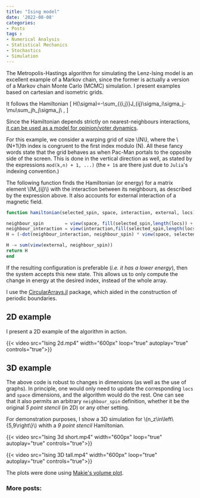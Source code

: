 ```yaml
---
title: "Ising model"
date: '2022-08-08'
categories:
- Posts
tags :
- Numerical Analysis
- Statistical Mechanics
- Stochastics
- Simulation
---
```


The Metropolis-Hastings algorithm for simulating the Lenz-Ising model is an excellent example of a Markov chain, since the former is actually a version of a Markov chain Monte Carlo (MCMC) simulation. I present examples based on cartesian and isometric grids.

It follows the Hamiltonian
\[
H(\sigma)=-\sum_{\{i,j\}}J_{ij}\sigma_i\sigma_j-\mu\sum_jh_j\sigma_j\ ,
\]

Since the Hamiltonian depends strictly on nearest-neighbours interactions, [it can be used as a model for opinion/voter dynamics](https://ci.ovgu.de/Team/Palina+Bartashevich/Publications/_/Bartashevich2019-Ising.pdf).

For this example, we consider a warping grid of size \\(N\\), where the \\(N+1\\)th index is congruent to the first index modulo \(N\). All these fancy words state that the grid behaves as when Pac-Man portals to the opposite side of the screen. This is done in the vertical direction as well, as stated by the expressions ```mod(k,n) + 1, ...)``` (the ```+ 1```s are there just due to ```Julia```'s indexing convention.)

The following function finds the Hamiltonian (or energy) for a matrix element \\(M_{ij}\\) with the interaction between its neighbours, as described by the expression above. It also accounts for external interaction of a magnetic field.

```julia
function hamiltonian(selected_spin, space, interaction, external, locs)

neighbour_spin        = view(space, fill(selected_spin,length(locs)) + locs)
neighbour_interaction = view(interaction,fill(selected_spin,length(locs)) + locs)
H = (-dot(neighbour_interaction, neighbour_spin) * view(space, selected_spin))[1]

H -= sum(view(external, neighbour_spin))
return H
end
```

If the resulting configuration is preferable (*i.e. it has a lower energy*), then the system accepts this new state. This allows us to only compute the change in energy at the desired index, instead of the whole array.

I use the [CircularArrays.jl](https://github.com/Vexatos/CircularArrays.jl) package, which aided in the construction of periodic boundaries.

## 2D example
I present a 2D example of the algorithm in action.

<!-- {{< youtube Tvvh6Dj0KIo >}} -->
{{< video src="Ising 2d.mp4" width="600px" loop="true" autoplay="true" controls="true">}}


## 3D example

The above code is robust to changes in dimensions (as well as the use of graphs). In principle, one would only need to update the corresponding `locs` and `space` dimensions, and the algorithm would do the rest. One can see that it also permits an arbitrary `neighbour_spin` definition, whether it be the original *5 point stencil* (in 2D) or any other setting.

For demonstration purposes, I show a 3D simulation for \\(n_z\in\left\\{5,9\right\\}\\) whith a *9 point stencil* Hamiltonian.

<!-- {{< youtube NyufiY0Mc6o >}} -->
{{< video src="Ising 3d short.mp4" width="600px" loop="true" autoplay="true" controls="true">}}

{{< video src="Ising 3D tall.mp4" width="600px" loop="true" autoplay="true" controls="true">}}

The plots were done using [Makie's volume plot](https://docs.makie.org/stable/reference/plots/volume).

### More posts: